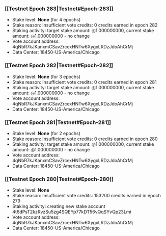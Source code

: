 ### [[Testnet Epoch 283|Testnet#Epoch-283]]
* Stake level: **None** (for 4 epochs)
* Stake reason: Insufficient vote credits: 0 credits earned in epoch 282
* Staking activity: target stake amount: ◎1.000000000, current stake amount: ◎1.000000000 - no change
* Vote account address: 4qNbR7kJKanxmCSavZrcexHNTw6XygxLRDzJdoAhCrMj
* Data Center: 18450-US-America/Chicago
### [[Testnet Epoch 282|Testnet#Epoch-282]]
* Stake level: **None** (for 3 epochs)
* Stake reason: Insufficient vote credits: 0 credits earned in epoch 281
* Staking activity: target stake amount: ◎1.000000000, current stake amount: ◎1.000000000 - no change
* Vote account address: 4qNbR7kJKanxmCSavZrcexHNTw6XygxLRDzJdoAhCrMj
* Data Center: 18450-US-America/Chicago
### [[Testnet Epoch 281|Testnet#Epoch-281]]
* Stake level: **None** (for 2 epochs)
* Stake reason: Insufficient vote credits: 0 credits earned in epoch 280
* Staking activity: target stake amount: ◎1.000000000, current stake amount: ◎1.000000000 - no change
* Vote account address: 4qNbR7kJKanxmCSavZrcexHNTw6XygxLRDzJdoAhCrMj
* Data Center: 18450-US-America/Chicago
### [[Testnet Epoch 280|Testnet#Epoch-280]]
* Stake level: **None**
* Stake reason: Insufficient vote credits: 153200 credits earned in epoch 279
* Staking activity: creating new stake account 4t6dPsT2kzRvzSu5zg4SQEYp77kDT56vQqSYvQp23Lmi
* Vote account address: 4qNbR7kJKanxmCSavZrcexHNTw6XygxLRDzJdoAhCrMj
* Data Center: 18450-US-America/Chicago